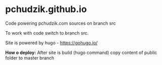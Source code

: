 # pchudzik.github.io
Code powering pchudzik.com sources on branch src

To work with code switch to branch src.

Site is powered by hugo - https://gohugo.io/

**How o deploy:** After site is build (hugo command) copy content of public folder to master branch

